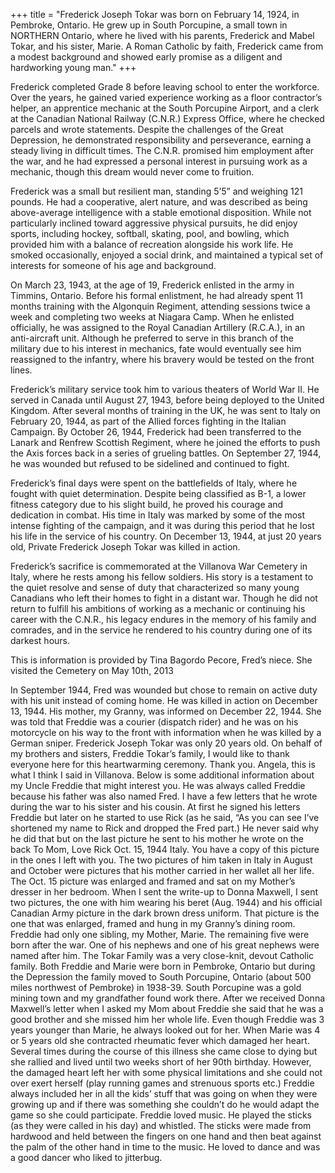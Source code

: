 +++
title = "Frederick Joseph Tokar was born on February 14, 1924, in Pembroke, Ontario. He grew up in South Porcupine, a small town in NORTHERN Ontario, where he lived with his parents, Frederick and Mabel Tokar, and his sister, Marie. A Roman Catholic by faith, Frederick came from a modest background and showed early promise as a diligent and hardworking young man."
+++


Frederick completed Grade 8 before leaving school to enter the workforce. Over the years, he gained varied experience working as a floor contractor’s helper, an apprentice mechanic at the South Porcupine Airport, and a clerk at the Canadian National Railway (C.N.R.) Express Office, where he checked parcels and wrote statements. Despite the challenges of the Great Depression, he demonstrated responsibility and perseverance, earning a steady living in difficult times. The C.N.R. promised him employment after the war, and he had expressed a personal interest in pursuing work as a mechanic, though this dream would never come to fruition.

Frederick was a small but resilient man, standing 5’5” and weighing 121 pounds. He had a cooperative, alert nature, and was described as being above-average intelligence with a stable emotional disposition. While not particularly inclined toward aggressive physical pursuits, he did enjoy sports, including hockey, softball, skating, pool, and bowling, which provided him with a balance of recreation alongside his work life. He smoked occasionally, enjoyed a social drink, and maintained a typical set of interests for someone of his age and background.

On March 23, 1943, at the age of 19, Frederick enlisted in the army in Timmins, Ontario. Before his formal enlistment, he had already spent 11 months training with the Algonquin Regiment, attending sessions twice a week and completing two weeks at Niagara Camp. When he enlisted officially, he was assigned to the Royal Canadian Artillery (R.C.A.), in an anti-aircraft unit. Although he preferred to serve in this branch of the military due to his interest in mechanics, fate would eventually see him reassigned to the infantry, where his bravery would be tested on the front lines.

Frederick’s military service took him to various theaters of World War II. He served in Canada until August 27, 1943, before being deployed to the United Kingdom. After several months of training in the UK, he was sent to Italy on February 20, 1944, as part of the Allied forces fighting in the Italian Campaign. By October 26, 1944, Frederick had been transferred to the Lanark and Renfrew Scottish Regiment, where he joined the efforts to push the Axis forces back in a series of grueling battles. On September 27, 1944, he was wounded but refused to be sidelined and continued to fight.

Frederick’s final days were spent on the battlefields of Italy, where he fought with quiet determination. Despite being classified as B-1, a lower fitness category due to his slight build, he proved his courage and dedication in combat. His time in Italy was marked by some of the most intense fighting of the campaign, and it was during this period that he lost his life in the service of his country. On December 13, 1944, at just 20 years old, Private Frederick Joseph Tokar was killed in action.

Frederick’s sacrifice is commemorated at the Villanova War Cemetery in Italy, where he rests among his fellow soldiers. His story is a testament to the quiet resolve and sense of duty that characterized so many young Canadians who left their homes to fight in a distant war. Though he did not return to fulfill his ambitions of working as a mechanic or continuing his career with the C.N.R., his legacy endures in the memory of his family and comrades, and in the service he rendered to his country during one of its darkest hours.

This is information is provided by Tina Bagordo Pecore, Fred’s niece. She visited the Cemetery on May 10th, 2013
 
In September 1944, Fred was wounded but chose to remain on active duty with his unit instead of coming home.  He was killed in action on December 13, 1944. His mother, my Granny, was informed on December 22, 1944.  She was told that Freddie was a courier (dispatch rider) and he was on his motorcycle on his way to the front with information when he was killed by a German sniper.  Frederick Joseph Tokar was only 20 years old.
On behalf of my brothers and sisters, Freddie Tokar’s family, I would like to thank everyone here for this heartwarming ceremony.
Thank you.
Angela, this is what I think I said in Villanova.  Below is some additional information about my Uncle Freddie that might interest you.
He was always called Freddie because his father was also named Fred.  I have a few letters that he wrote during the war to his sister and his cousin.  At first he signed his letters Freddie but later on he started to use Rick (as he said, “As you can see I’ve shortened my name to Rick and dropped the Fred part.)  He never said why he did that but on the last picture he sent to his mother he wrote on the back To Mom, Love Rick Oct. 15, 1944 Italy.  You have a copy of this picture in the ones I left with you.  The two pictures of him taken in Italy in August and October were pictures that his mother carried in her wallet all her life.  The Oct. 15 picture was enlarged and framed and sat on my Mother’s dresser in her bedroom.  When I sent the write-up to Donna Maxwell, I sent two pictures, the one with him wearing his beret (Aug. 1944) and his official Canadian Army picture in the dark brown dress uniform.  That picture is the one that was enlarged, framed and hung in my Granny’s dining room.
Freddie had only one sibling, my Mother, Marie.  The remaining five were born after the war. One of his nephews and one of his great nephews were named after him. 
The Tokar Family was a very close-knit, devout Catholic family.  Both Freddie and Marie were born in Pembroke, Ontario but during the Depression the family moved to South Porcupine, Ontario (about 500 miles northwest of Pembroke) in 1938-39.  South Porcupine was a gold mining town and my grandfather found work there.
After we received Donna Maxwell’s letter when I asked my Mom about Freddie she said that he was a good brother and she missed him her whole life.  Even though Freddie was 3 years younger than Marie, he always looked out for her. When Marie was 4 or 5 years old she contracted rheumatic fever which damaged her heart.  Several times during the course of this illness she came close to dying but she rallied and lived until two weeks short of her 90th birthday.  However, the damaged heart left her with some physical limitations and she could not over exert herself (play running games and strenuous sports etc.)  Freddie always included her in all the kids’ stuff that was going on when they were growing up and if there was something she couldn’t do he would adapt the game so she could participate.
Freddie loved music.  He played the sticks (as they were called in his day) and whistled.  The sticks were made from hardwood and held between the fingers on one hand and then beat against the palm of the other hand in time to the music.  He loved to dance and was a good dancer who liked to jitterbug. 


